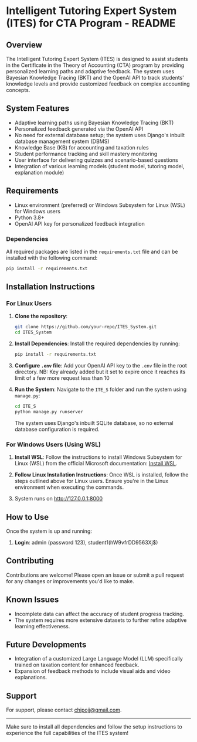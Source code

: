 # Intelligent Tutoring Expert System (ITES) for CTA Program - README

## Overview
The Intelligent Tutoring Expert System (ITES) is designed to assist students in the Certificate in the Theory of Accounting (CTA) program by providing personalized learning paths and adaptive feedback. The system uses Bayesian Knowledge Tracing (BKT) and the OpenAI API to track students' knowledge levels and provide customized feedback on complex accounting concepts.

## System Features
- Adaptive learning paths using Bayesian Knowledge Tracing (BKT)
- Personalized feedback generated via the OpenAI API
- No need for external database setup; the system uses Django's inbuilt database management system (DBMS)
- Knowledge Base (KB) for accounting and taxation rules
- Student performance tracking and skill mastery monitoring
- User interface for delivering quizzes and scenario-based questions
- Integration of various learning models (student model, tutoring model, explanation module)

## Requirements
- Linux environment (preferred) or Windows Subsystem for Linux (WSL) for Windows users
- Python 3.8+
- OpenAI API key for personalized feedback integration

### Dependencies
All required packages are listed in the `requirements.txt` file and can be installed with the following command:

```bash
pip install -r requirements.txt
```

## Installation Instructions

### For Linux Users
1. **Clone the repository**:
   ```bash
   git clone https://github.com/your-repo/ITES_System.git
   cd ITES_System
   ```

2. **Install Dependencies**:
   Install the required dependencies by running:
   ```bash
   pip install -r requirements.txt
   ```

3. **Configure `.env` file**:
   Add your OpenAI API key to the `.env` file in the root directory.
   NB: Key already added but it set to expire once it reaches its limit of a few more request less than 10 

5. **Run the System**:
   Navigate to the `ITE_S` folder and run the system using `manage.py`:
   ```bash
   cd ITE_S
   python manage.py runserver
   ```

   The system uses Django's inbuilt SQLite database, so no external database configuration is required.

### For Windows Users (Using WSL)
1. **Install WSL**:
   Follow the instructions to install Windows Subsystem for Linux (WSL) from the official Microsoft documentation: [Install WSL](https://docs.microsoft.com/en-us/windows/wsl/install).

2. **Follow Linux Installation Instructions**:
   Once WSL is installed, follow the steps outlined above for Linux users. Ensure you're in the Linux environment when executing the commands.
3.  System runs on http://127.0.0.1:8000   

## How to Use
Once the system is up and running:
1. **Login**: admin (password 123),  student1(hW9vfrDD9563Xj$)


## Contributing
Contributions are welcome! Please open an issue or submit a pull request for any changes or improvements you'd like to make.

## Known Issues
- Incomplete data can affect the accuracy of student progress tracking.
- The system requires more extensive datasets to further refine adaptive learning effectiveness.

## Future Developments
- Integration of a customized Large Language Model (LLM) specifically trained on taxation content for enhanced feedback.
- Expansion of feedback methods to include visual aids and video explanations.

## Support
For support, please contact chipojj@gmail.com.

---

Make sure to install all dependencies and follow the setup instructions to experience the full capabilities of the ITES system!
